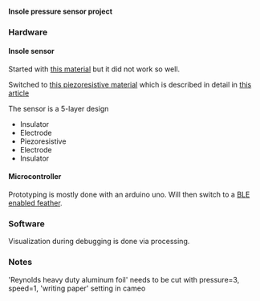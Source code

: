 #### Insole pressure sensor project

### Hardware

#### Insole sensor

Started with [this material](https://www.adafruit.com/products/1361) but it did not work so well.  

Switched to [this piezoresistive material](http://www.sensorfilmkit.com) which is described in detail in [this article](reference/material-reference.pdf)

The sensor is a 5-layer design 

* Insulator
* Electrode
* Piezoresistive
* Electrode
* Insulator

#### Microcontroller

Prototyping is mostly done with an arduino uno. 
Will then switch to a [BLE enabled feather](https://learn.adafruit.com/adafruit-feather-32u4-bluefruit-le/). 


### Software

Visualization during debugging is done via processing. 


### Notes 

'Reynolds heavy duty aluminum foil' needs to be cut with pressure=3, speed=1, 'writing paper' setting in cameo
